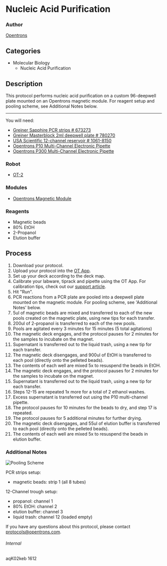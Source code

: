 # Nucleic Acid Purification

### Author
[Opentrons](http://www.opentrons.com/)

## Categories
* Molecular Biology
    * Nucleic Acid Purification

## Description
This protocol performs nucleic acid purification on a custom 96-deepwell plate mounted on an Opentrons magnetic module. For reagent setup and pooling scheme, see Additional Notes below.

---

You will need:
* [Greiner Sapphire PCR strips # 673273](https://shop.gbo.com/en/usa/products/bioscience/molecular-biology/thin-wall-pcr-tubes/pcr-8-tube-strips/673273.html)
* [Greiner Masterblock 2ml deepwell plate # 780270](https://shop.gbo.com/en/usa/products/bioscience/microplates/polypropylene-storage-plates/96-well-masterblock-2ml/780270.html)
* [USA Scientific 12-channel reservoir # 1061-8150](https://www.usascientific.com/12-channel-automation-reservoir.aspx)
* [Opentrons P10 Multi-Channel Electronic Pipette](https://shop.opentrons.com/collections/ot-2-pipettes/products/8-channel-electronic-pipette)
* [Opentrons P300 Multi-Channel Electronic Pipette](https://shop.opentrons.com/collections/ot-2-pipettes/products/8-channel-electronic-pipette?variant=5984202489885)

### Robot
* [OT-2](https://opentrons.com/ot-2)

### Modules
* [Opentrons Magnetic Module](https://shop.opentrons.com/collections/hardware-modules/products/magdeck)

### Reagents
* Magnetic beads
* 80% EtOH
* 2-Propanol
* Elution buffer

## Process
1. Download your protocol.
2. Upload your protocol into the [OT App](https://opentrons.com/ot-app).
3. Set up your deck according to the deck map.
4. Calibrate your labware, tiprack and pipette using the OT App. For calibration tips, check out our [support article](https://support.opentrons.com/ot-2/getting-started-software-setup/deck-calibration).
5. Hit "Run".
6. PCR reactions from a PCR plate are pooled into a deepwell plate mounted on the magnetic module. For pooling scheme, see 'Additional Notes' below.
7. 5ul of magnetic beads are mixed and transferred to each of the new pools created on the magnetic plate, using new tips for each transfer.
8. 200ul of 2-propanol is transferred to each of the new pools.
9. Pools are agitated every 3 minutes for 15 minutes (5 total agitations)
10. The magnetic deck engages, and the protocol pauses for 2 minutes for the samples to incubate on the magnet.
11. Supernatant is transferred out to the liquid trash, using a new tip for each transfer.
12. The magnetic deck disengages, and 900ul of EtOH is transferred to each pool (directly onto the pelleted beads).
13. The contents of each well are mixed 5x to resuspend the beads in EtOH.
14. The magnetic deck engages, and the protocol pauses for 2 minutes for the samples to incubate on the magnet.
15. Supernatant is transferred out to the liquid trash, using a new tip for each transfer.
16. Steps 12-15 are repeated 1x more for a total of 2 ethanol washes.
17. Excess supernatant is transferred out using the P10 multi-channel pipette.
18. The protocol pauses for 10 minutes for the beads to dry, and step 17 is repeated.
19. The protocol pauses for 5 additional minutes for further drying.
20. The magnetic deck disengages, and 55ul of elution buffer is transferred to each pool (directly onto the pelleted beads).
21. The contents of each well are mixed 5x to resuspend the beads in elution buffer.

### Additional Notes
![Pooling Scheme](https://opentrons-protocol-library-website.s3.amazonaws.com/custom-README-images/1612/pool_scheme.png)

PCR strips setup:
* magnetic beads: strip 1 (all 8 tubes)

12-Channel trough setup:
* propanol: channel 1
* 80% EtOH: channel 2
* elution buffer: channel 3
* liquid trash: channel 12 (loaded empty)

If you have any questions about this protocol, please contact protocols@opentrons.com.

###### Internal
aqK02keb
1612
